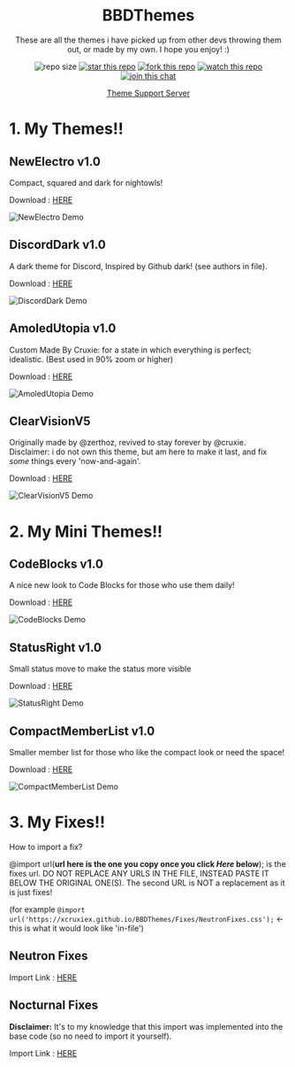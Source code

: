 <div align="center">

<!-- {% comment %} -->

# BBDThemes

<!-- {% endcomment %} -->

<!-- {% capture string_with_newlines %} -->

These are all the themes i have picked up from other devs throwing them out, or made by my own.
I hope you enjoy! :)

<!-- {% endcapture %} -->
<!-- {{ string_with_newlines | newline_to_br }} -->

<!-- {% comment %} -->

![repo size](https://img.shields.io/github/repo-size/xcruxiex/BBDThemes?color=7289da&label=Repo%20Size)
[![star this repo](https://img.shields.io/github/stars/xcruxiex/BBDThemes?color=%237489d1&label=Stars)](https://github.com/xcruxiex/BBDThemes)
[![fork this repo](https://img.shields.io/github/forks/xcruxiex/BBDThemes?color=%237186ce&label=Forks)](https://github.com/xcruxiex/BBDThemes/fork)
[![watch this repo](https://img.shields.io/github/watchers/xcruxiex/BBDThemes?color=7488cd&label=Watchers)](https://github.com/xcruxiex/BBDThemes/watchers)
[![join this chat](https://img.shields.io/discord/727643522081226752?color=738ad6&label=Discord%20Server&logo=Discord)](http://discord/com/invite/Tzm2paq)

<!-- {% endcomment %} -->

<a href="https://discord.com/invite/Tzm2paq">Theme Support Server</a>

</div>

# 1. My Themes!!
## NewElectro v1.0
Compact, squared and dark for nightowls!

Download : [HERE](https://xcruxiex.github.io/BBDThemes/Themes/NewElectro/NewElectro.theme.css)

![NewElectro Demo](https://i.imgur.com/XJRGGrb.png)

## DiscordDark v1.0
A dark theme for Discord, Inspired by Github dark! (see authors in file).

Download : [HERE](https://xcruxiex.github.io/BBDThemes/Themes/DiscordDark/DiscordDark.theme.css)

![DiscordDark Demo](https://i.imgur.com/ADY4Xh9.png)


## AmoledUtopia v1.0
Custom Made By Cruxie: for a state in which everything is perfect; idealistic.
(Best used in 90% zoom or higher)

Download : [HERE](https://xcruxiex.github.io/BBDThemes/Themes/AmoledUtopia/AmoledUtopia.theme.css)

![AmoledUtopia Demo](https://i.imgur.com/bUwtCBU.png)


## ClearVisionV5
Originally made by @zerthoz, revived to stay forever by @cruxie. 
Disclaimer: i do not own this theme, but am here to make it last, and fix *some* things every 'now-and-again'. 

Download : [HERE](https://xcruxiex.github.io/BBDThemes/Themes/ClearVisionV5/themes/ClearVision_Ruby.theme.css)

![ClearVisionV5 Demo](https://raw.githubusercontent.com/xcruxiex/BBDThemes/master/Themes/ClearVisionV5/screenshots/Ruby.png)


# 2. My Mini Themes!!
## CodeBlocks v1.0
A nice new look to Code Blocks for those who use them daily!

Download : [HERE](https://xcruxiex.github.io/BBDThemes/MiniThemes/CodeBlocks.css)

![CodeBlocks Demo](https://i.imgur.com/rbmgHuJ.png)

## StatusRight v1.0
Small status move to make the status more visible

Download : [HERE](https://xcruxiex.github.io/BBDThemes/MiniThemes/StatusRight.css)

![StatusRight Demo](https://i.imgur.com/6ys8086.png)

## CompactMemberList v1.0
Smaller member list for those who like the compact look or need the space!

Download : [HERE](https://xcruxiex.github.io/BBDThemes/MiniThemes/CompactMemberList.css)

![CompactMemberList Demo](https://i.imgur.com/gnJ0mgf.png)


# 3. My Fixes!!

How to import a fix?

@import url(**url here is the one you copy once you click *Here* below**); is the fixes url. DO NOT REPLACE ANY URLS IN THE FILE, INSTEAD PASTE IT BELOW THE ORIGINAL ONE(S). The second URL is NOT a replacement as it is just fixes!

(for example `@import url('https://xcruxiex.github.io/BBDThemes/Fixes/NeutronFixes.css');` <- this is what it would look like 'in-file')

## Neutron Fixes

Import Link : [HERE](https://xcruxiex.github.io/BBDThemes/Fixes/NeutronFixes.css)

## Nocturnal Fixes

**Disclaimer:** It's to my knowledge that this import was implemented into the base code (so no need to import it yourself).

Import Link : [HERE](https://xcruxiex.github.io/BBDThemes/Fixes/NocturnalFixes.css)
